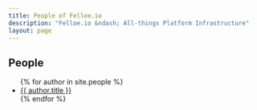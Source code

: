 ```yaml
---
title: People of Felloe.io
description: "Felloe.io &ndash; All-things Platform Infrastructure"
layout: page
---
```


## People
<ul>
  {% for author in site.people %}
    <li><a href="{{ author.id }}.html">{{ author.title }}</a></li>
  {% endfor %}
</ul>
